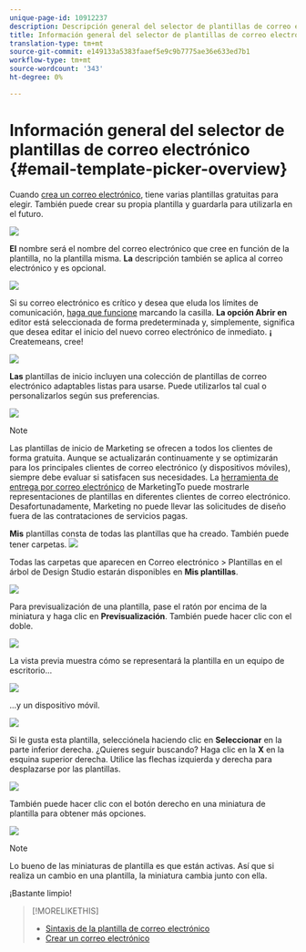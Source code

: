 ```yaml
---
unique-page-id: 10912237
description: Descripción general del selector de plantillas de correo electrónico - Documentos de marketing - Documentación del producto
title: Información general del selector de plantillas de correo electrónico
translation-type: tm+mt
source-git-commit: e149133a5383faaef5e9c9b7775ae36e633ed7b1
workflow-type: tm+mt
source-wordcount: '343'
ht-degree: 0%

---
```



# Información general del selector de plantillas de correo electrónico {#email-template-picker-overview}

Cuando [crea un correo electrónico](../../../../product-docs/email-marketing/general/creating-an-email/create-an-email.md), tiene varias plantillas gratuitas para elegir. También puede crear su propia plantilla y guardarla para utilizarla en el futuro.

![](assets/starter-templates.png)

**El** nombre será el nombre del correo electrónico que cree en función de la plantilla, no la plantilla misma. **La** descripción también se aplica al correo electrónico y es opcional.

![](assets/two-2.png)

Si su correo electrónico es crítico y desea que eluda los límites de comunicación, [haga que funcione](../../../../product-docs/email-marketing/general/functions-in-the-editor/make-an-email-operational.md) marcando la casilla. **La opción Abrir en** editor está seleccionada de forma predeterminada y, simplemente, significa que desea editar el inicio del nuevo correo electrónico de inmediato. **¡** Createmeans, cree!

![](assets/three-2.png)

**Las** plantillas de inicio incluyen una colección de plantillas de correo electrónico adaptables listas para usarse. Puede utilizarlos tal cual o personalizarlos según sus preferencias.

![](assets/starter-templates.png)

>[!NOTE]
>
>Las plantillas de inicio de Marketing se ofrecen a todos los clientes de forma gratuita. Aunque se actualizarán continuamente y se optimizarán para los principales clientes de correo electrónico (y dispositivos móviles), siempre debe evaluar si satisfacen sus necesidades. La [herramienta de entrega por correo electrónico](http://docs.marketo.com/display/DOCS/Email+Deliverability+Tool) de MarketingTo puede mostrarle representaciones de plantillas en diferentes clientes de correo electrónico. Desafortunadamente, Marketing no puede llevar las solicitudes de diseño fuera de las contrataciones de servicios pagas.

**Mis** plantillas consta de todas las plantillas que ha creado. También puede tener carpetas.   ![](assets/five-2.png)

Todas las carpetas que aparecen en Correo electrónico > Plantillas en el árbol de Design Studio estarán disponibles en **Mis plantillas**.

![](assets/six-1.png)

Para previsualización de una plantilla, pase el ratón por encima de la miniatura y haga clic en **Previsualización**. También puede hacer clic con el doble.

![](assets/seven-1.png)

La vista previa muestra cómo se representará la plantilla en un equipo de escritorio...

![](assets/eight-1.png)

...y un dispositivo móvil.

![](assets/nine-1.png)

Si le gusta esta plantilla, selecciónela haciendo clic en **Seleccionar** en la parte inferior derecha. ¿Quieres seguir buscando? Haga clic en la **X** en la esquina superior derecha. Utilice las flechas izquierda y derecha para desplazarse por las plantillas.

![](assets/ten-1.png)

También puede hacer clic con el botón derecho en una miniatura de plantilla para obtener más opciones.

![](assets/eleven-1.png)

>[!NOTE]
>
>Lo bueno de las miniaturas de plantilla es que están activas. Así que si realiza un cambio en una plantilla, la miniatura cambia junto con ella.

¡Bastante limpio!

>[!MORELIKETHIS]
>
>* [Sintaxis de la plantilla de correo electrónico](email-template-syntax.md)
>* [Crear un correo electrónico](../../../../product-docs/email-marketing/general/creating-an-email/create-an-email.md)

>



